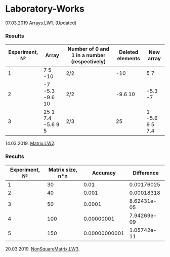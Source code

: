 # Laboratory-Works
07.03.2019 [Arrays.LW1](https://github.com/BorisPoloyko/Laboratory-Works/tree/master/Poloyko.2019.LW1). (Updated)
### Results

| **Experiment, №** | **Array** |**Number of 0 and 1 in a number (respectively)**|**Deleted elements**|**New array**|
| -------- | -------- | --------| --------|--------|
| 1 |7 5 -10 | 2/2 |  -10 | 5 7 |
| 2 | -7 -5.3 -9.6 10 |   2/2 | -9.6 10 | -5.3 -7 |
| 3 | 25 1 7.4 -5.6 9 5 |   2/3 | 25 | 1 -5.6 9 5 7.4 |



14.03.2019. [Matrix.LW2](https://github.com/BorisPoloyko/Laboratory-Works/tree/master/Poloyko.2019.LW2).
### Results

| **Experiment, №** | **Matrix size, n*n** |**Accuracy**|**Difference**|
| -------- | -------- | --------| --------|
| 1 | 30 | 0.01 | 0.00176025|
| 2 | 40 | 0.001 |0.00018318|
| 3 | 50 | 0.0001 |8.62431e-05|
| 4 |100|0.00000001|7.94269e-09|
|5|150|0.00000000001| 1.05742e-11 |

20.03.2019. [NonSquareMatrix.LW3](https://github.com/BorisPoloyko/Laboratory-Works/tree/master/Poloyko.2019.LW3).
